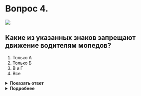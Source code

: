 # Вопрос 4.

![](https://s.drom.ru/i24227/pdd/tickets/2016/1542608216.jpg)

## Какие из указанных знаков запрещают движение водителям мопедов?

1. Только А
2. Только Б
3. В и Г
4. Все

<details>
<summary><b>Показать ответ</b></summary>
Правильный ответ: 4
</details>
<details>
<summary><b>Подробнее</b></summary>
Запрещают движение водителям мопедов все знаки из перечисленных: А – 4.4.1 «Велосипедная дорожка»; Б – 5.14.1 «Полоса для маршрутных транспортных средств»; В – 4.5.2 «Пешеходная и велосипедная дорожка с совмещенным движением»; Г – 4.5.4 «Пешеходная и велосипедная дорожка с разделением движения».
(Дорожные знаки)
Только знак 5.14.2 «Полоса для велосипедистов» разрешает движение мопедов, но он не представлен в вопросе
Пункт 24.7 ПДД
</details>